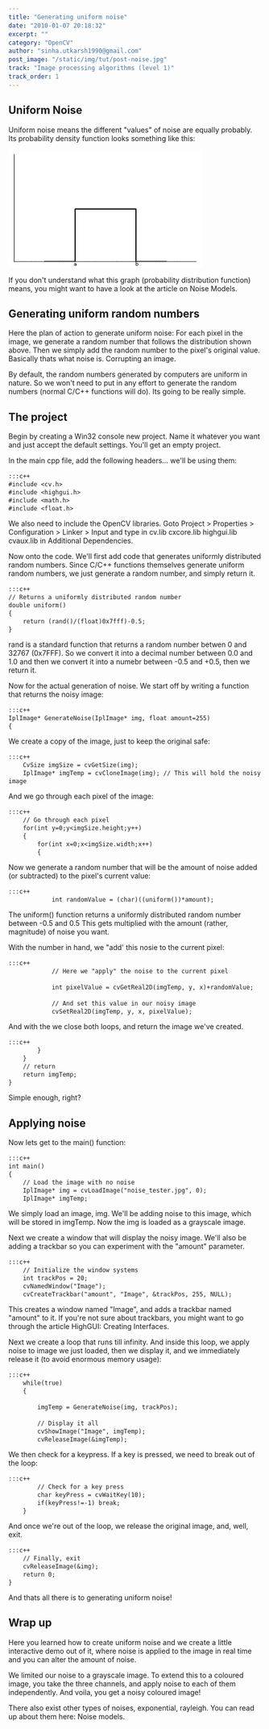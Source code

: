 ```yaml
---
title: "Generating uniform noise"
date: "2010-01-07 20:18:32"
excerpt: ""
category: "OpenCV"
author: "sinha.utkarsh1990@gmail.com"
post_image: "/static/img/tut/post-noise.jpg"
track: "Image processing algorithms (level 1)"
track_order: 1
---
```



## Uniform Noise

Uniform noise means the different "values" of noise are equally probably. Its probability density function looks something like this:

![The Uniform Probability Distribution](/static/img/tut/uniform_distribution.gif)

If you don't understand what this graph (probability distribution function) means, you might want to have a look at the article on Noise Models. 

## Generating uniform random numbers

Here the plan of action to generate uniform noise: For each pixel in the image, we generate a random number that follows the distribution shown above. Then we simply add the random number to the pixel's original value. Basically thats what noise is. Corrupting an image.

By default, the random numbers generated by computers are uniform in nature. So we won't need to put in any effort to generate the random numbers (normal C/C++ functions will do). Its going to be really simple. 

## The project

Begin by creating a Win32 console new project. Name it whatever you want and just accept the default settings. You'll get an empty project.

In the main cpp file, add the following headers... we'll be using them: 
    
    :::c++
    #include <cv.h>
    #include <highgui.h>
    #include <math.h>
    #include <float.h>

We also need to include the OpenCV libraries. Goto Project > Properties > Configuration > Linker > Input and type in cv.lib cxcore.lib highgui.lib cvaux.lib in Additional Dependencies.

Now onto the code. We'll first add code that generates uniformly distributed random numbers. Since C/C++ functions themselves generate uniform random numbers, we just generate a random number, and simply return it. 
    
    
    :::c++
    // Returns a uniformly distributed random number
    double uniform()
    {
        return (rand()/(float)0x7fff)-0.5;
    }

rand is a standard function that returns a random number betwen 0 and 32767 (0x7FFF). So we convert it into a decimal number between 0.0 and 1.0 and then we convert it into a numebr between -0.5 and +0.5, then we return it.

Now for the actual generation of noise. We start off by writing a function that returns the noisy image: 
    
    
    :::c++
    IplImage* GenerateNoise(IplImage* img, float amount=255)
    {

We create a copy of the image, just to keep the original safe: 
    
    
    :::c++
        CvSize imgSize = cvGetSize(img);
        IplImage* imgTemp = cvCloneImage(img); // This will hold the noisy image

And we go through each pixel of the image: 
    
    
    :::c++
        // Go through each pixel
        for(int y=0;y<imgSize.height;y++)
        {
            for(int x=0;x<imgSize.width;x++)
            {

Now we generate a random number that will be the amount of noise added (or subtracted) to the pixel's current value: 
    
    
    :::c++
                int randomValue = (char)((uniform())*amount);

The uniform() function returns a uniformly distributed random number between -0.5 and 0.5 This gets multiplied with the amount (rather, magnitude) of noise you want.

With the number in hand, we "add' this nosie to the current pixel: 
    
    
    :::c++
                // Here we "apply" the noise to the current pixel
    
                int pixelValue = cvGetReal2D(imgTemp, y, x)+randomValue;
    
                // And set this value in our noisy image
                cvSetReal2D(imgTemp, y, x, pixelValue);

And with the we close both loops, and return the image we've created. 
    
    
    :::c++
            }
        }
        // return
        return imgTemp;
    }

Simple enough, right? 

## Applying noise

Now lets get to the main() function: 
    
    
    :::c++
    int main()
    {
        // Load the image with no noise
        IplImage* img = cvLoadImage("noise_tester.jpg", 0);
        IplImage* imgTemp;

We simply load an image, img. We'll be adding noise to this image, which will be stored in imgTemp. Now the img is loaded as a grayscale image.

Next we create a window that will display the noisy image. We'll also be adding a trackbar so you can experiment with the "amount" parameter. 
    
    
    :::c++
        // Initialize the window systems
        int trackPos = 20;
        cvNamedWindow("Image");
        cvCreateTrackbar("amount", "Image", &trackPos, 255, NULL);

This creates a window named "Image", and adds a trackbar named "amount" to it. If you're not sure about trackbars, you might want to go through the article HighGUI: Creating Interfaces.

Next we create a loop that runs till infinity. And inside this loop, we apply noise to image we just loaded, then we display it, and we immediately release it (to avoid enormous memory usage): 
    
    
    :::c++
        while(true)
        {
    
            imgTemp = GenerateNoise(img, trackPos);
    
            // Display it all
            cvShowImage("Image", imgTemp);
            cvReleaseImage(&imgTemp);

We then check for a keypress. If a key is pressed, we need to break out of the loop: 
    
    
    :::c++
            // Check for a key press
            char keyPress = cvWaitKey(10);
            if(keyPress!=-1) break;
        }

And once we're out of the loop, we release the original image, and, well, exit. 
    
    
    :::c++
        // Finally, exit
        cvReleaseImage(&img);
        return 0;
    }

And thats all there is to generating uniform noise! 

## Wrap up

Here you learned how to create uniform noise and we create a little interactive demo out of it, where noise is applied to the image in real time and you can alter the amount of noise.

We limited our noise to a grayscale image. To extend this to a coloured image, you take the three channels, and apply noise to each of them independently. And voila, you get a noisy coloured image! 

There also exist other types of noises, exponential, rayleigh. You can read up about them here: Noise models.
